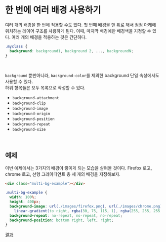 # 한 번에 여러 배경 사용하기

여러 개의 배경을 한 번에 적용할 수도 있다. 첫 번째 배경을 맨 위로 해서 점점 아래에 위치하는 레이어 구조를 사용하게 된다. 이때, 마지막 배경에만 배경색을 지정할 수 있다.
여러 개의 배경을 적용하는 것은 간단하다.

```css
.myclass {
  background: background1, background 2, ..., backgroundN;
}
```

<br />

`background` 뿐만아니라, `background-color`를 제외한 background 단일 속성에서도 사용할 수 있다. <br />
하위 항목들은 모두 목록으로 작성할 수 있다.

- `background-attachment`
- `background-clip`
- `background-image`
- `background-origin`
- `background-position`
- `background-repeat`
- `background-size`

<br />

## 예제

이번 예제에서는 3가지의 배경이 쌓이게 되는 모습을 살펴볼 것이다.
Firefox 로고, chrome 로고, 선형 그레이디언트 총 세 개의 배경을 지정해보자.

```html
<div class="multi-bg-example"></div>
```

```css
.multi-bg-example {
  width: 100%;
  height: 400px;
  background-image: url(./images/firefox.png), url(./images/chrome.png),
    linear-gradient(to right, rgba(30, 75, 115, 1), rgba(255, 255, 255, 0));
  background-repeat: no-repeat, no-repeat, no-repeat;
  background-position: bottom right, left, right;
}
```

[결과](./index.html)
